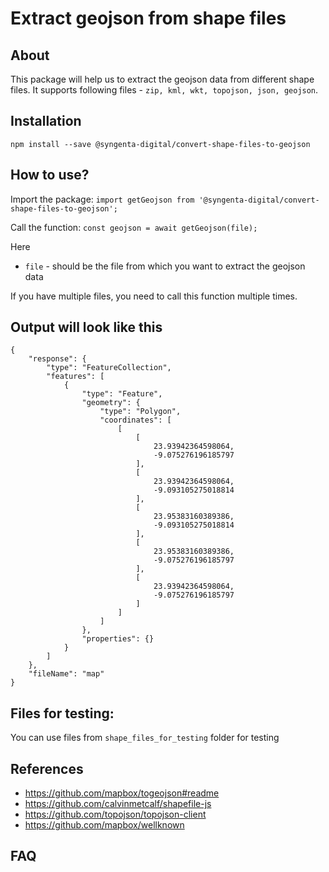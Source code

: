 # Extract geojson from shape files

## About
This package will help us to extract the geojson data from different shape files. It supports following files - `zip, kml, wkt, topojson, json, geojson`.

## Installation
`npm install --save @syngenta-digital/convert-shape-files-to-geojson`

## How to use?
Import the package:
`import getGeojson from '@syngenta-digital/convert-shape-files-to-geojson';`

Call the function:
`const geojson = await getGeojson(file);`

Here 
- `file` - should be the file from which you want to extract the geojson data

If you have multiple files, you need to call this function multiple times.

## Output will look like this
```
{
    "response": {
        "type": "FeatureCollection",
        "features": [
            {
                "type": "Feature",
                "geometry": {
                    "type": "Polygon",
                    "coordinates": [
                        [
                            [
                                23.93942364598064,
                                -9.075276196185797
                            ],
                            [
                                23.93942364598064,
                                -9.093105275018814
                            ],
                            [
                                23.95383160389386,
                                -9.093105275018814
                            ],
                            [
                                23.95383160389386,
                                -9.075276196185797
                            ],
                            [
                                23.93942364598064,
                                -9.075276196185797
                            ]
                        ]
                    ]
                },
                "properties": {}
            }
        ]
    },
    "fileName": "map"
}
```

## Files for testing:
You can use files from `shape_files_for_testing` folder for testing

## References
- https://github.com/mapbox/togeojson#readme
- https://github.com/calvinmetcalf/shapefile-js
- https://github.com/topojson/topojson-client
- https://github.com/mapbox/wellknown

## FAQ

